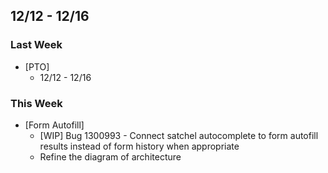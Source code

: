 ## 12/12 - 12/16 ##

### Last Week ###

* [PTO]
    - 12/12 - 12/16

### This Week ###

* [Form Autofill]
    - [WIP] Bug 1300993 - Connect satchel autocomplete to form autofill results instead of form history when appropriate
    - Refine the diagram of architecture
